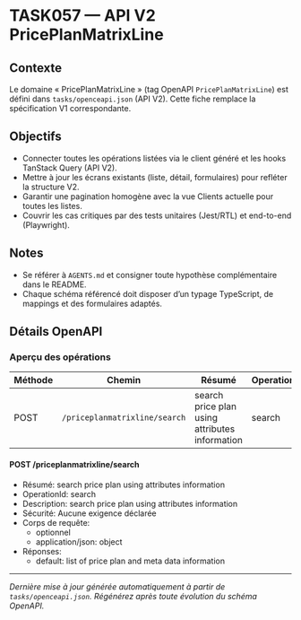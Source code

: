 # TASK057 — API V2 PricePlanMatrixLine

## Contexte
Le domaine « PricePlanMatrixLine » (tag OpenAPI `PricePlanMatrixLine`) est défini dans `tasks/openceapi.json` (API V2). Cette fiche remplace la spécification V1 correspondante.

## Objectifs
- Connecter toutes les opérations listées via le client généré et les hooks TanStack Query (API V2).
- Mettre à jour les écrans existants (liste, détail, formulaires) pour refléter la structure V2.
- Garantir une pagination homogène avec la vue Clients actuelle pour toutes les listes.
- Couvrir les cas critiques par des tests unitaires (Jest/RTL) et end-to-end (Playwright).

## Notes
- Se référer à `AGENTS.md` et consigner toute hypothèse complémentaire dans le README.
- Chaque schéma référencé doit disposer d’un typage TypeScript, de mappings et des formulaires adaptés.

## Détails OpenAPI

### Aperçu des opérations

| Méthode | Chemin | Résumé | OperationId |
| --- | --- | --- | --- |
| POST | `/priceplanmatrixline/search` | search price plan using attributes information | search |

#### POST /priceplanmatrixline/search

- Résumé: search price plan using attributes information
- OperationId: search
- Description: search price plan using attributes information
- Sécurité: Aucune exigence déclarée
- Corps de requête:
  - optionnel
  - application/json: object
- Réponses:
  - default: list of price plan and meta data information

---

_Dernière mise à jour générée automatiquement à partir de `tasks/openceapi.json`. Régénérez après toute évolution du schéma OpenAPI._

